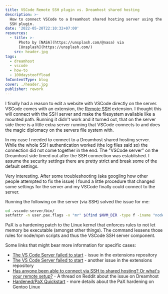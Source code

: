 ```yaml
---
title: VSCode Remote SSH plugin vs. Dreamhost shared hosting
description: >-
  How to connect VSCode to a Dreamhost shared hosting server using the Remote
  SSH plugin.
date: '2022-05-20T22:10:32+07:00'
resources:
  - title: >-
      Photo by [NASA](https://unsplash.com/@nasa) via
      [Unsplash](https://unsplash.com/)
    src: header.jpg
tags:
  - dreamhost
  - vscode
  - how-to
  - 100daystooffload
fmContentType: blog
cover: ./header.jpg
publisher: rework
---
```


I finally had a reason to edit a website with VSCode directly on the server. VSCode comes with an extension, the [Remote SSH](https://marketplace.visualstudio.com/items?itemName=ms-vscode-remote.remote-ssh) extension. I thought this will connect with the SSH server and make the filesystem available like a mounted path. Running it didn't work and it turned out, that on the server side there is a little extra server running that VSCode connects to and does the magic diplomacy on the servers file system with.

In my case I needed to connect to a Dreamhost shared hosting server. While the whole SSH authentication worked (the log files said so) the connection did not come together in the end. The "VSCode server" on the Dreamhost side timed out after the SSH connection was established. I assume the security settings there are pretty strict and break some of the default settings.

Very interesting. After some troubleshooting (aka googling how other people attempted to fix the issue) I found a little procedure that changed some settings for the server and my VSCode finally could connect to the server.

Running the following on the server (via SSH) solved the issue for me:

```bash
cd .vscode-server/bin/
setfattr -n user.pax.flags -v "mr" $(find $NVM_DIR -type f -iname "node" -o -iname "npm" -o -iname "npx")
```

PaX is a hardening patch to the Linux kernel that enforces rules to not let memory be executable (amongst other things). The command lessens those rules for node/npm scripts and thus the VSCode SSH server component.

Some links that might bear more information for specific cases:

* [The VS Code Server failed to start](https://github.com/microsoft/vscode-remote-release/issues/4780) - issue in the extensions repository
* [The VS Code Server failed to start](https://github.com/microsoft/vscode-remote-release/issues/4850) - another issue in the extensions repository
* [Has anyone been able to connect via SSH to shared hosting? Or what's your remote setup?](https://www.reddit.com/r/vscode/comments/i1sme4/has_anyone_been_able_to_connect_via_ssh_to_shared/) - A thread on Reddit about the issue on Dreamhost
* [Hardened/PaX Quickstart](https://wiki.gentoo.org/wiki/Hardened/PaX_Quickstart) - more details about the PaX hardening on Gentoo Linux
